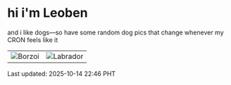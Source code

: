# hi i'm Leoben

and i like dogs—so have some random dog pics that change whenever my CRON feels like it

|  |  |
|--------|----------|
| ![Borzoi](https://random-dog-vercel.vercel.app/api/random-borzoi?v=1760453193) | ![Labrador](https://random-dog-vercel.vercel.app/api/random-labrador?v=1760453193) |

Last updated: 2025-10-14 22:46 PHT
